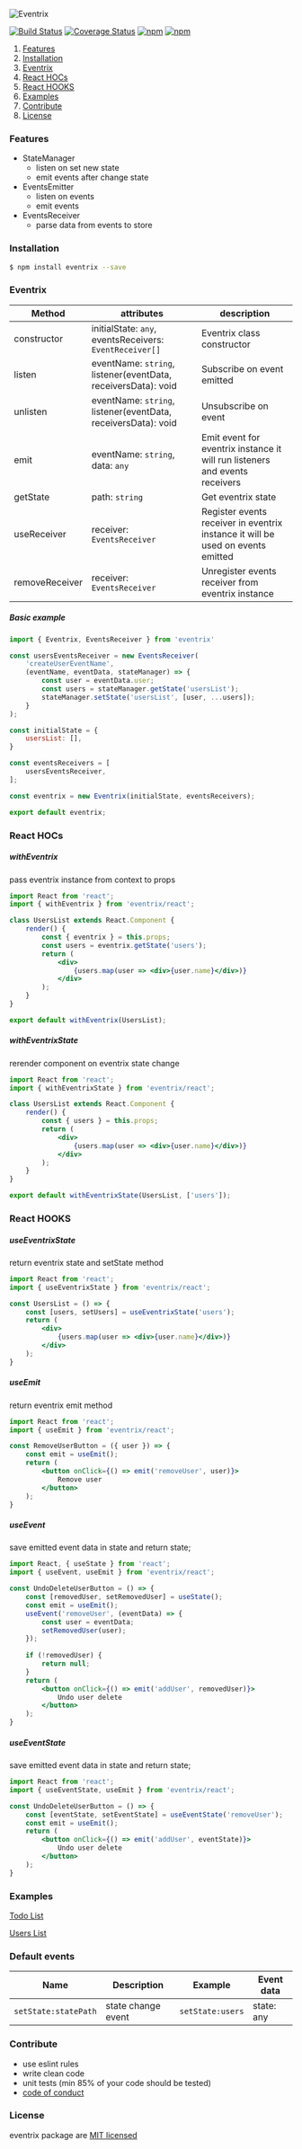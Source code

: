 ![Eventrix](assets/logo-md.png)

[![Build Status](https://travis-ci.org/mprzodala/eventrix.svg?branch=master)](https://travis-ci.org/mprzodala/eventrix)
[![Coverage Status](https://coveralls.io/repos/github/mprzodala/eventrix/badge.svg?branch=master)](https://coveralls.io/github/mprzodala/eventrix?branch=master)
[![npm](https://img.shields.io/npm/l/eventrix.svg)](https://npmjs.org/package/eventrix)
[![npm](https://img.shields.io/npm/v/eventrix.svg)](https://npmjs.org/package/eventrix)

1. [Features](#features)
1. [Installation](#installation)
1. [Eventrix](#eventrix)
1. [React HOCs](#react-hocs)
1. [React HOOKS](#react-hooks)
1. [Examples](#examples)
1. [Contribute](#contribute)
1. [License](#license)

### Features

- StateManager
    - listen on set new state
    - emit events after change state
- EventsEmitter
    - listen on events
    - emit events
- EventsReceiver
    - parse data from events to store

### Installation

```bash
$ npm install eventrix --save
```

### Eventrix

| Method | attributes | description |
|---|---|---|
| constructor | initialState: `any`, eventsReceivers: `EventReceiver[]` | Eventrix class constructor |
| listen | eventName: `string`, listener(eventData, receiversData): void | Subscribe on event emitted |
| unlisten | eventName: `string`, listener(eventData, receiversData): void | Unsubscribe on event |
| emit | eventName: `string`, data: `any` | Emit event for eventrix instance it will run listeners and events receivers |
| getState | path: `string` | Get eventrix state |
| useReceiver | receiver: `EventsReceiver` | Register events receiver in eventrix instance it will be used on events emitted |
| removeReceiver | receiver: `EventsReceiver` | Unregister events receiver from eventrix instance |

##### Basic example

```js
import { Eventrix, EventsReceiver } from 'eventrix'

const usersEventsReceiver = new EventsReceiver(
    'createUserEventName',
    (eventName, eventData, stateManager) => {
        const user = eventData.user;
        const users = stateManager.getState('usersList');
        stateManager.setState('usersList', [user, ...users]);
    }
);

const initialState = {
    usersList: [],
}

const eventsReceivers = [
    usersEventsReceiver,
];

const eventrix = new Eventrix(initialState, eventsReceivers);

export default eventrix;
```

### React HOCs

##### withEventrix
pass eventrix instance from context to props
    
```jsx
import React from 'react';
import { withEventrix } from 'eventrix/react';

class UsersList extends React.Component {
    render() {
        const { eventrix } = this.props;
        const users = eventrix.getState('users');
        return (
            <div>
                {users.map(user => <div>{user.name}</div>)}
            </div>
        );
    }
}

export default withEventrix(UsersList);
```

##### withEventrixState
rerender component on eventrix state change

```jsx
import React from 'react';
import { withEventrixState } from 'eventrix/react';

class UsersList extends React.Component {
    render() {
        const { users } = this.props;
        return (
            <div>
                {users.map(user => <div>{user.name}</div>)}
            </div>
        );
    }
}

export default withEventrixState(UsersList, ['users']);
```
    
### React HOOKS

##### useEventrixState
return eventrix state and setState method

```jsx
import React from 'react';
import { useEventrixState } from 'eventrix/react';

const UsersList = () => {
    const [users, setUsers] = useEventrixState('users');
    return (
        <div>
            {users.map(user => <div>{user.name}</div>)}
        </div>
    );
}
```

##### useEmit
return eventrix emit method

```jsx
import React from 'react';
import { useEmit } from 'eventrix/react';

const RemoveUserButton = ({ user }) => {
    const emit = useEmit();
    return (
        <button onClick={() => emit('removeUser', user)}>
            Remove user
        </button>
    );
}
```

##### useEvent
save emitted event data in state and return state;

```jsx
import React, { useState } from 'react';
import { useEvent, useEmit } from 'eventrix/react';

const UndoDeleteUserButton = () => {
    const [removedUser, setRemovedUser] = useState();
    const emit = useEmit();
    useEvent('removeUser', (eventData) => {
        const user = eventData;
        setRemovedUser(user);
    });
    
    if (!removedUser) {
        return null;
    }
    return (
        <button onClick={() => emit('addUser', removedUser)}>
            Undo user delete
        </button>
    );
}
```

##### useEventState
save emitted event data in state and return state;

```jsx
import React from 'react';
import { useEventState, useEmit } from 'eventrix/react';

const UndoDeleteUserButton = () => {
    const [eventState, setEventState] = useEventState('removeUser');
    const emit = useEmit();
    return (
        <button onClick={() => emit('addUser', eventState)}>
            Undo user delete
        </button>
    );
}
```

### Examples

[Todo List](https://codesandbox.io/s/eventrix-todo-example-r5qeb) 

[Users List](https://codesandbox.io/s/eventrix-users-example-wepzu)

### Default events

| Name | Description | Example | Event data |
|---|---|---|---|
| `setState:statePath` | state change event | `setState:users` | state: any |



### Contribute

- use eslint rules
- write clean code
- unit tests (min 85% of your code should be tested)
- [code of conduct](https://github.com/mprzodala/eventrix/blob/master/docs/code_of_conduct.md)

### License

eventrix package are [MIT licensed](https://github.com/mprzodala/eventrix/blob/master/LICENSE)